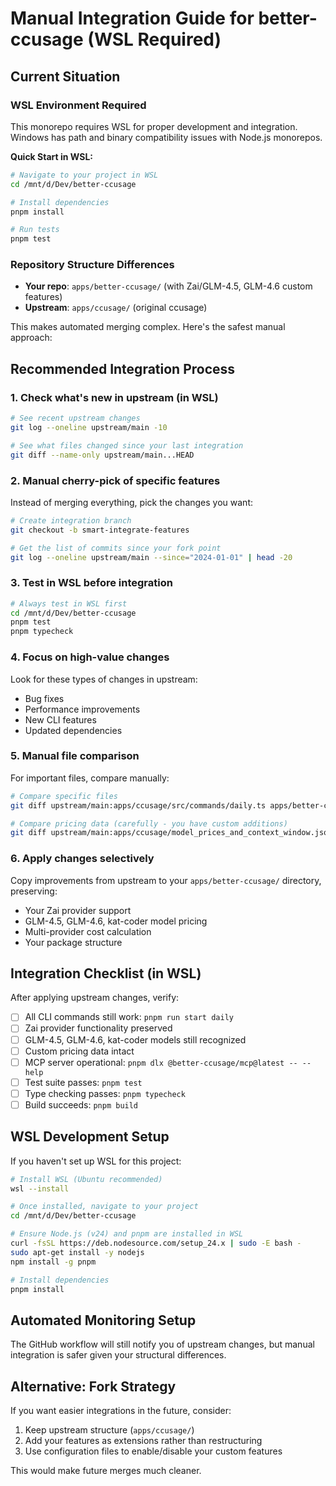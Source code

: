 # Manual Integration Guide for better-ccusage (WSL Required)

## Current Situation

### WSL Environment Required

This monorepo requires WSL for proper development and integration. Windows has path and binary compatibility issues with Node.js monorepos.

**Quick Start in WSL:**

```bash
# Navigate to your project in WSL
cd /mnt/d/Dev/better-ccusage

# Install dependencies
pnpm install

# Run tests
pnpm test
```

### Repository Structure Differences

- **Your repo**: `apps/better-ccusage/` (with Zai/GLM-4.5, GLM-4.6 custom features)
- **Upstream**: `apps/ccusage/` (original ccusage)

This makes automated merging complex. Here's the safest manual approach:

## Recommended Integration Process

### 1. Check what's new in upstream (in WSL)

```bash
# See recent upstream changes
git log --oneline upstream/main -10

# See what files changed since your last integration
git diff --name-only upstream/main...HEAD
```

### 2. Manual cherry-pick of specific features

Instead of merging everything, pick the changes you want:

```bash
# Create integration branch
git checkout -b smart-integrate-features

# Get the list of commits since your fork point
git log --oneline upstream/main --since="2024-01-01" | head -20
```

### 3. Test in WSL before integration

```bash
# Always test in WSL first
cd /mnt/d/Dev/better-ccusage
pnpm test
pnpm typecheck
```

### 4. Focus on high-value changes

Look for these types of changes in upstream:

- Bug fixes
- Performance improvements
- New CLI features
- Updated dependencies

### 5. Manual file comparison

For important files, compare manually:

```bash
# Compare specific files
git diff upstream/main:apps/ccusage/src/commands/daily.ts apps/better-ccusage/src/commands/daily.ts

# Compare pricing data (carefully - you have custom additions)
git diff upstream/main:apps/ccusage/model_prices_and_context_window.json apps/better-ccusage/model_prices_and_context_window.json
```

### 6. Apply changes selectively

Copy improvements from upstream to your `apps/better-ccusage/` directory, preserving:

- Your Zai provider support
- GLM-4.5, GLM-4.6, kat-coder model pricing
- Multi-provider cost calculation
- Your package structure

## Integration Checklist (in WSL)

After applying upstream changes, verify:

- [ ] All CLI commands still work: `pnpm run start daily`
- [ ] Zai provider functionality preserved
- [ ] GLM-4.5, GLM-4.6, kat-coder models still recognized
- [ ] Custom pricing data intact
- [ ] MCP server operational: `pnpm dlx @better-ccusage/mcp@latest -- --help`
- [ ] Test suite passes: `pnpm test`
- [ ] Type checking passes: `pnpm typecheck`
- [ ] Build succeeds: `pnpm build`

## WSL Development Setup

If you haven't set up WSL for this project:

```bash
# Install WSL (Ubuntu recommended)
wsl --install

# Once installed, navigate to your project
cd /mnt/d/Dev/better-ccusage

# Ensure Node.js (v24) and pnpm are installed in WSL
curl -fsSL https://deb.nodesource.com/setup_24.x | sudo -E bash -
sudo apt-get install -y nodejs
npm install -g pnpm

# Install dependencies
pnpm install
```

## Automated Monitoring Setup

The GitHub workflow will still notify you of upstream changes, but manual integration is safer given your structural differences.

## Alternative: Fork Strategy

If you want easier integrations in the future, consider:

1. Keep upstream structure (`apps/ccusage/`)
2. Add your features as extensions rather than restructuring
3. Use configuration files to enable/disable your custom features

This would make future merges much cleaner.
